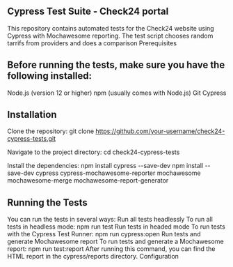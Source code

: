 ## Cypress Test Suite - Check24 portal
This repository contains automated tests for the Check24 website using Cypress with Mochawesome reporting.
The test script chooses random tarrifs from providers and does a comparison
Prerequisites
## Before running the tests, make sure you have the following installed:

Node.js (version 12 or higher)
npm (usually comes with Node.js)
Git
Cypress

## Installation

Clone the repository:
git clone https://github.com/your-username/check24-cypress-tests.git

Navigate to the project directory:
cd check24-cypress-tests

Install the dependencies:
npm install cypress --save-dev
npm install --save-dev cypress cypress-mochawesome-reporter mochawesome mochawesome-merge mochawesome-report-generator


## Running the Tests
You can run the tests in several ways:
Run all tests headlessly
To run all tests in headless mode:
npm run test
Run tests in headed mode
To run tests with the Cypress Test Runner:
npm run cypress:open
Run tests and generate Mochawesome report
To run tests and generate a Mochawesome report:
npm run test:report
After running this command, you can find the HTML report in the cypress/reports directory.
Configuration




